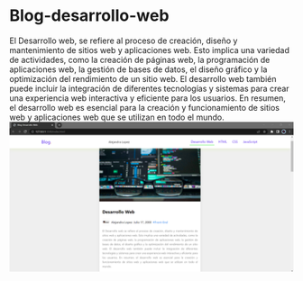 # Blog-desarrollo-web
El Desarrollo web, se refiere al proceso de creación, diseño y mantenimiento de sitios web y aplicaciones web. Esto implica una variedad de actividades, como la creación de páginas web, la programación de aplicaciones web, la gestión de bases de datos, el diseño gráfico y la optimización del rendimiento de un sitio web. El desarrollo web también puede incluir la integración de diferentes tecnologías y sistemas para crear una experiencia web interactiva y eficiente para los usuarios. En resumen, el desarrollo web es esencial para la creación y funcionamiento de sitios web y aplicaciones web que se utilizan en todo el mundo.
![cover](https://github.com/Alejandra-Lopez17/Blog-desarrollo-web/blob/master/desarrollo.png)
